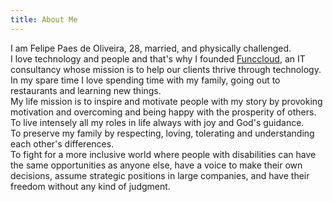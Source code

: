 ```yaml
---
title: About Me
---
```


I am Felipe Paes de Oliveira, 28, married, and physically challenged. <br>
I love technology and people and that's why I founded [Funccloud](https://funccloud.com), an IT consultancy whose mission is to help our clients thrive through technology.<br>
In my spare time I love spending time with my family, going out to restaurants and learning new things.<br>
My life mission is to inspire and motivate people with my story by provoking motivation and overcoming and being happy with the prosperity of others. <br>
To live intensely all my roles in life always with joy and God's guidance. <br>
To preserve my family by respecting, loving, tolerating and understanding each other's differences.<br>
To fight for a more inclusive world where people with disabilities can have the same opportunities as anyone else, have a voice to make their own decisions, assume strategic positions in large companies, and have their freedom without any kind of judgment.
